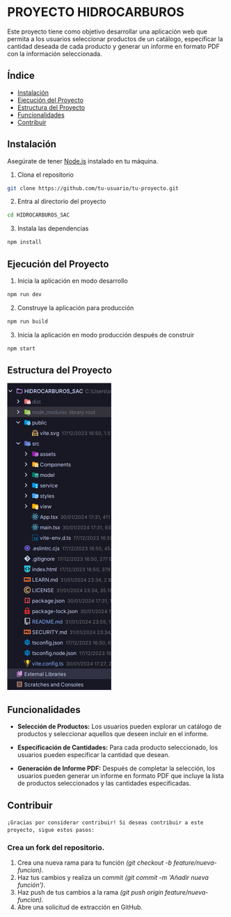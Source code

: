 # PROYECTO HIDROCARBUROS

Este proyecto tiene como objetivo desarrollar una aplicación web que permita a los usuarios seleccionar productos de un
catálogo, especificar la cantidad deseada de cada producto y generar un informe en formato PDF con la información
seleccionada.

## Índice

- [Instalación](#instalación)
- [Ejecución del Proyecto](#ejecución-del-proyecto)
- [Estructura del Proyecto](#estructura-del-proyecto)
- [Funcionalidades](#Funcionalidades)
- [Contribuir](#contribuir)

## Instalación

Asegúrate de tener [Node.js](https://nodejs.org/) instalado en tu máquina.

1. Clona el repositorio

```bash
git clone https://github.com/tu-usuario/tu-proyecto.git
```

2. Entra al directorio del proyecto

```bash
cd HIDROCARBUROS_SAC  
```

3. Instala las dependencias

```bash
npm install
```

## Ejecución del Proyecto

1. Inicia la aplicación en modo desarrollo

```bash
npm run dev
```

2. Construye la aplicación para producción

```bash
npm run build
```

3. Inicia la aplicación en modo producción después de construir

```bash
npm start
```
## Estructura del Proyecto

![img.png](img.png)


## Funcionalidades

* **Selección de Productos:** Los usuarios pueden explorar un catálogo de productos y seleccionar aquellos que deseen
  incluir
  en el informe.

* **Especificación de Cantidades:** Para cada producto seleccionado, los usuarios pueden especificar la cantidad que
  desean.

* **Generación de Informe PDF:** Después de completar la selección, los usuarios pueden generar un informe en formato
  PDF que
  incluye la lista de productos seleccionados y las cantidades especificadas.

## Contribuir

`¡Gracias por considerar contribuir! Si deseas contribuir a este proyecto, sigue estos pasos:`

### Crea un fork del repositorio.

1. Crea una nueva rama para tu función _(git checkout -b feature/nueva-funcion)_.
2. Haz tus cambios y realiza un commit _(git commit -m 'Añadir nueva función')_.
3. Haz push de tus cambios a la rama _(git push origin feature/nueva-funcion)_.
4. Abre una solicitud de extracción en GitHub.